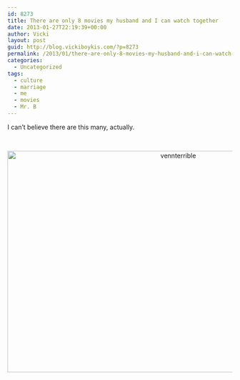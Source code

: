 ```yaml
---
id: 8273
title: There are only 8 movies my husband and I can watch together
date: 2013-01-27T22:19:39+00:00
author: Vicki
layout: post
guid: http://blog.vickiboykis.com/?p=8273
permalink: /2013/01/there-are-only-8-movies-my-husband-and-i-can-watch-together/
categories:
  - Uncategorized
tags:
  - culture
  - marriage
  - me
  - movies
  - Mr. B
---
```

I can&#8217;t believe there are this many, actually.

&nbsp;

<p style="text-align: center;">
  <a href="http://blog.vickiboykis.com/2013/01/there-are-only-8-movies-my-husband-and-i-can-watch-together/vennterrible/" rel="attachment wp-att-8285"><img class="aligncenter  wp-image-8285" alt="vennterrible" src="http://blog.vickiboykis.com/wp-content/uploads/2013/01/vennterrible.png" width="749" height="497" /></a>
</p>